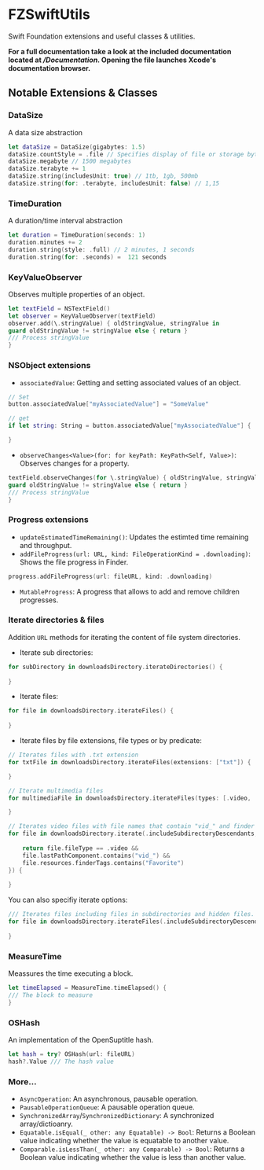 # FZSwiftUtils

Swift Foundation extensions and useful classes & utilities.

**For a full documentation take a look at the included documentation located at */Documentation*. Opening the file launches Xcode's documentation browser.**

## Notable Extensions & Classes

### DataSize
A data size abstraction 
```swift
let dataSize = DataSize(gigabytes: 1.5)
dataSize.countStyle = .file // Specifies display of file or storage byte counts
dataSize.megabyte // 1500 megabytes
dataSize.terabyte += 1
dataSize.string(includesUnit: true) // 1tb, 1gb, 500mb
dataSize.string(for: .terabyte, includesUnit: false) // 1,15
```

### TimeDuration
A duration/time interval abstraction 
```swift
let duration = TimeDuration(seconds: 1)
duration.minutes += 2
duration.string(style: .full) // 2 minutes, 1 seconds
duration.string(for: .seconds) =  121 seconds
```

### KeyValueObserver
Observes multiple properties of an object.
```swift
let textField = NSTextField()
let observer = KeyValueObserver(textField)
observer.add(\.stringValue) { oldStringValue, stringValue in
guard oldStringValue != stringValue else { return }
/// Process stringValue
}  
```
 
### NSObject extensions
- `associatedValue`: Getting and setting associated values of an object.
```swift
// Set
button.associatedValue["myAssociatedValue"] = "SomeValue"

// get
if let string: String = button.associatedValue["myAssociatedValue"] {

}
```
- `observeChanges<Value>(for: for keyPath: KeyPath<Self, Value>)`: Observes changes for a property.
```swift
textField.observeChanges(for \.stringValue) { oldStringValue, stringValue in
guard oldStringValue != stringValue else { return }
/// Process stringValue
}  
```

### Progress extensions
- `updateEstimatedTimeRemaining()`: Updates the estimted time remaining and throughput.
- `addFileProgress(url: URL, kind: FileOperationKind = .downloading)`: Shows the file progress in Finder.
```swift
progress.addFileProgress(url: fileURL, kind: .downloading)
```
- `MutableProgress`: A progress that allows to add and remove children progresses.

### Iterate directories & files

Addition `URL` methods for iterating the content of file system directories.

 - Iterate sub directories:
 
 ```swift
 for subDirectory in downloadsDirectory.iterateDirectories() {
     
 }
 ```
 
 - Iterate files:
 
 ```swift
 for file in downloadsDirectory.iterateFiles() {
     
 }
 ```
 
 - Iterate files by file extensions, file types or by predicate:
 
 ```swift
 // Iterates files with .txt extension
 for txtFile in downloadsDirectory.iterateFiles(extensions: ["txt"]) {

 }
 
 // Iterate multimedia files
 for multimediaFile in downloadsDirectory.iterateFiles(types: [.video, .image, .gif]) {
 
 }
 
 // Iterates video files with file names that contain "vid_" and finder tags containing "Favorite"
 for file in downloadsDirectory.iterate(.includeSubdirectoryDescendants, .includeHiddenFiles, predicate: { file in
     
     return file.fileType == .video &&
     file.lastPathComponent.contains("vid_") &&
     file.resources.finderTags.contains("Favorite")
 }) {
     
 }
 ```
 
 You can also specifiy iterate options:
 
 ```swift
 /// Iterates files including files in subdirectories and hidden files.
 for file in downloadsDirectory.iterateFiles(.includeSubdirectoryDescendants, .includeHiddenFiles) {
     
 }
 ```

### MeasureTime
Meassures the time executing a block.

```swift
let timeElapsed = MeasureTime.timeElapsed() {
/// The block to measure
}
```

### OSHash
An implementation of the OpenSuptitle hash.
```swift
let hash = try? OSHash(url: fileURL)
hash?.Value /// The hash value
```
 
### More…
- `AsyncOperation`: An asynchronous, pausable operation.
- `PausableOperationQueue`: A pausable operation queue.
- `SynchronizedArray`/`SynchronizedDictionary`: A synchronized array/dictioanry.
- `Equatable.isEqual(_ other: any Equatable) -> Bool`: Returns a Boolean value indicating whether the value is equatable to another value.
- `Comparable.isLessThan(_ other: any Comparable) -> Bool`: Returns a Boolean value indicating whether the value is less than another value.
